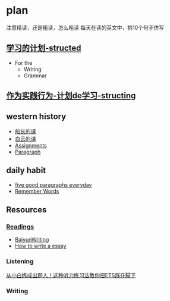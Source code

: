 # plan
注意精读，还是粗读，怎么粗读
每天在读的英文中，挑10个句子仿写   

## [学习的计划-structed](./Methods.md#学习的计划--structed)
* For the 
  * Writing
  * Grammar

## [作为实践行为-计划de学习-structing](Methods.md#计划的学习--structing)


## western history
* [船长的课](./A_brief_history/GeXudeke.md)
* [白云的课](./A_brief_history/BaiYundeke.md)
* [Assignments](./A_brief_history/Assignment.md)
* [Paragraph](./A_brief_history/Paraphrase.md)



## daily habit
* [five good paragraphs everyday](./daily_habit/example_paragraph.md)
* [Remember Words](./daily_habit/daily_job.md)


## Resources

### [Readings](./daily_habit/daily_job.md#readings)
* [BaiyunWriting](./A_brief_history/BaiYundeke.md)
* [How to write a essay](https://writingcenter.unc.edu/tips-and-tools/essay-exams/)

### Listening
[从小白练成出题人！这种听力练习法教你把ETS踩在脚下](https://www.bilibili.com/video/BV1QJ411S7AF)

### Writing